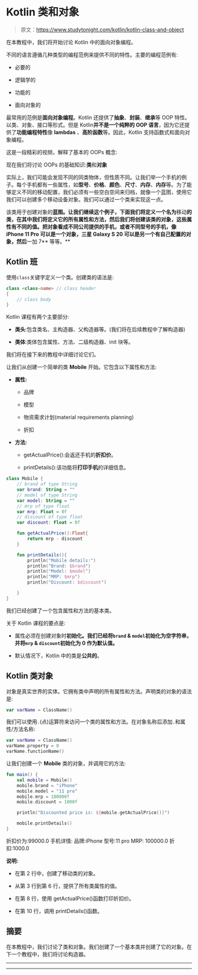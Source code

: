 # Kotlin 类和对象

> 原文：<https://www.studytonight.com/kotlin/kotlin-class-and-object>

在本教程中，我们将开始讨论 Kotlin 中的面向对象编程。

不同的语言遵循几种类型的编程范例来提供不同的特性。主要的编程范例有:

*   必要的

*   逻辑学的

*   功能的

*   面向对象的

最常用的范例是**面向对象编程**。Kotlin 还提供了**抽象**、**封装**、**继承**等 OOP 特性。以类、对象、接口等形式。但是 Kotlin**并不是一个纯粹的 OOP 语言**，因为它还提供了**功能编程特性**像 **lambdas** 、**高阶函数**等。因此，Kotlin 支持函数式和面向对象编程。

这是一段精彩的视频，解释了基本的 OOPs 概念:

现在我们将讨论 OOPs 的基础知识:**类**和**对象**

实际上，我们可能会发现不同的同类物体，但性质不同。让我们举一个手机的例子。每个手机都有一些属性，如**型号**、**价格**、**颜色**、**尺寸**、**内存**、**内存**等。为了能够定义不同的移动配置，我们必须有一些空白空间来归档，就像一个蓝图，使用它我们可以创建多个移动设备对象。我们可以通过一个类来实现这一点。

该类用于创建对象的**蓝图。让我们继续这个例子，下面我们将定义一个名为**移动**的类，在其中我们将定义它的所有属性和方法，然后我们将创建该类的对象，这些属性有不同的值。把对象看成不同公司提供的手机，或者不同型号的手机，像 **iPhone 11 Pro** 可以是一个对象，**三星 Galaxy S 20** 可以是另一个有自己配置的对象，然后**一加 7** 等等。**

## Kotlin 班

使用`class`关键字定义一个类。创建类的语法是:

```kt
class <class-name> // class header
{
    // class body
}
```

Kotlin 课程有两个主要部分:

*   **类头**:包含类名、主构造器、父构造器等。(我们将在后续教程中了解构造器)

*   **类体**:类体包含属性、方法、二级构造器、init 块等。

我们将在接下来的教程中详细讨论它们。

让我们从创建一个简单的类 **Mobile** 开始。它包含以下属性和方法:

*   **属性:**
    *   品牌

    *   模型

    *   物资需求计划(material requirements planning)

    *   折扣

*   **方法:**
    *   getActualPrice():会返还手机的**折扣价**。

    *   printDetails():该功能将**打印手机**的详细信息。

```kt
class Mobile {
    // brand of type String
    var brand: String = ""
    // model of type String
    var model: String = ""
    // mrp of type float
    var mrp: Float = 0f
    // discount of type float
    var discount: Float = 0f

    fun getActualPrice():Float{
        return mrp - discount
    }

    fun printDetails(){
        println("Mobile details:")
        println("Brand: $brand")
        println("Model: $model")
        println("MRP: $mrp")
        println("Discount: $discount")

    }
} 
```

我们已经创建了一个包含属性和方法的基本类。

关于 Kotlin 课程的要点是:

*   属性必须在创建对象时**初始化。我们已经将`brand` & `model`初始化为空字符串，并将`mrp` & `discount`初始化为 **0** 作为默认值。**

*   默认情况下，Kotlin 中的类是**公共的**。

## Kotlin 类对象

对象是真实世界的实体。它拥有类中声明的所有属性和方法。声明类的对象的语法是:

```kt
var varName = ClassName()
```

我们可以使用`.`(点)运算符来访问一个类的属性和方法。在对象名称后添加`.`和属性/方法名称:

```kt
var varName = ClassName()
varName.property = 0
varName.functionName()
```

让我们创建一个 **Mobile** 类的对象，并调用它的方法:

```kt
fun main() {
    val mobile = Mobile()
    mobile.brand = "iPhone"
    mobile.model = "11 pro"
    mobile.mrp = 100000f
    mobile.discount = 1000f

    println("Discounted price is: ${mobile.getActualPrice()}")

    mobile.printDetails()
}
```

折扣价为:99000.0
手机详情:
品牌:iPhone
型号:11 pro
MRP: 100000.0
折扣:1000.0

**说明:**

*   在第 2 行中，创建了移动类的对象。

*   从第 3 行到第 6 行，提供了所有类属性的值。

*   在第 8 行，使用 getActualPrice()函数打印折扣价。

*   在第 10 行，调用 printDetails()函数。

## 摘要

在本教程中，我们讨论了类和对象。我们创建了一个基本类并创建了它的对象。在下一个教程中，我们将讨论构造器。

* * *

* * *